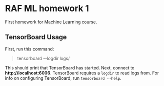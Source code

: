 # RAF ML homework 1

First homework for Machine Learning course.

## TensorBoard Usage

First, run this command:

> tensorboard --logdir logs/

This should print that TensorBoard has started. Next, connect to **http://localhost:6006**.
TensorBoard requires a `logdir` to read logs from. For info on configuring TensorBoard, run `tensorboard --help`.
